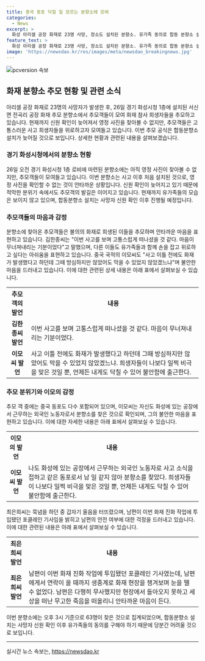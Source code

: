 ```yaml
---
title: 중국 동포 닥칠 일 모르는 분향소에 모여
categories:
  - News
excerpt: >
  화성 아리셀 공장 화재로 23명 사망, 장소도 설치된 분향소. 유가족 동의로 합동 분향소 설치는 지연될 듯. 사고 이후 처음 설치된 분향소에서 추모객들은 고통스러운 상황을 안타까워하며 희생자들을 추모하고 있다. 사건으로 여러 국적의 노동자 중심으로 우려와 슬픔이 공유되고 있다. 사망자 신원 확인 이후 합동분향소 설치 예정.
feature_text: >
  화성 아리셀 공장 화재로 23명 사망, 장소도 설치된 분향소. 유가족 동의로 합동 분향소 설치는 지연될 듯. 사고 이후 처음 설치된 분향소에서 추모객들은 고통스러운 상황을 안타까워하며 희생자들을 추모하고 있다. 사건으로 여러 국적의 노동자 중심으로 우려와 슬픔이 공유되고 있다. 사망자 신원 확인 이후 합동분향소 설치 예정.
image: 'https://newsdao.kr/res/images/meta/newsdao_breakingnews.jpg'
---
```


<p><img src="https://newsdao.kr/res/images/meta/newsdao_breakingnews.jpg" alt="pcversion 속보" /></p>

<h2 data-ke-size="size26">화재 분향소 추모 현황 및 관련 소식</h2>

<p data-ke-size="size16">아리셀 공장 화재로 23명의 사망자가 발생한 후, 26일 경기 화성시청 1층에 설치된 서신면 전곡리 공장 화재 추모 분향소에서 추모객들이 모여 화재 참사 희생자들을 추모하고 있습니다. 현재까지 신원 확인이 늦어져서 영정 사진을 찾아볼 수 없지만, 추모객들은 고통스러운 사고 희생자들을 위로하고자 모여들고 있습니다. 이번 추모 공식은 합동분향소 설치가 늦어질 것으로 보입니다. 상세한 현황과 관련된 내용을 살펴보겠습니다.</p>

<h3 data-ke-size="size24">경기 화성시청에서의 분향소 현황</h3>

<p data-ke-size="size16">26일 오전 경기 화성시청 1층 로비에 마련된 분향소에는 아직 영정 사진이 찾아볼 수 없지만, 추모객들이 모여들고 있습니다. 이번 분향소는 사고 이후 처음 설치된 것으로, 영정 사진을 확인할 수 없는 것이 안타까운 상황입니다. 신원 확인이 늦어지고 있기 때문에 적막한 분위기 속에서도 추모객의 발길은 이어지고 있습니다. 현재까지 유가족들의 모습은 보이지 않고 있으며, 합동분향소 설치는 사망자 신원 확인 이후 진행될 예정입니다.</p>

<h3 data-ke-size="size24">추모객들의 마음과 감정</h3>

<p data-ke-size="size16">분향소에 찾아온 추모객들은 불의의 화재로 희생된 이들을 추모하며 안타까운 마음을 표현하고 있습니다. 김한종씨는 "이번 사고를 보며 고통스럽게 떠나셨을 것 같다. 마음이 무너져내리는 기분이었다"고 말했으며, 다른 이들도 유가족들과 함께 손을 잡고 위로하고 싶다는 아쉬움을 표현하고 있습니다. 중국 국적의 이모씨도 "사고 이틀 전에도 화재가 발생했다고 하던데 그때 방심하지만 않았어도 막을 수 있었지 않았겠느냐"며 불안한 마음을 드러내고 있습니다. 이에 대한 관련된 상세 내용은 아래 표에서 살펴보실 수 있습니다.</p>

<table>
  <tr>
    <th>추모객의 발언</th>
    <th>내용</th>
  </tr>
  <tr>
    <td style="text-align: center; height: 17px;"><b>김한종씨 발언</b></td>
    <td>이번 사고를 보며 고통스럽게 떠나셨을 것 같다. 마음이 무너져내리는 기분이었다.</td>
  </tr>
  <tr>
    <td style="text-align: center; height: 17px;"><b>이모씨 발언</b></td>
    <td>사고 이틀 전에도 화재가 발생했다고 하던데 그때 방심하지만 않았어도 막을 수 있었지 않았겠느냐. 희생자들이 나보다 일찍 비극을 맞은 것일 뿐, 언제든 내게도 닥칠 수 있어 불안함에 출근한다.</td>
  </tr>
</table>

<h3 data-ke-size="size24">추모 분위기와 이모의 감정</h3>

<p data-ke-size="size16">추모 객 중에는 중국 동포도 다수 포함되어 있으며, 이모씨는 자신도 화성에 있는 공장에서 근무하는 외국인 노동자로서 분향소를 찾은 것으로 확인되며, 그의 불안한 마음을 표현하고 있습니다. 이에 대한 자세한 내용은 아래 표에서 살펴보실 수 있습니다.</p>

<table>
  <tr>
    <th>이모의 발언</th>
    <th>내용</th>
  </tr>
  <tr>
    <td style="text-align: center; height: 17px;"><b>이모씨 발언</b></td>
    <td>나도 화성에 있는 공장에서 근무하는 외국인 노동자로 사고 소식을 접하고 같은 동포로서 남 일 같지 않아 분향소를 찾았다. 희생자들이 나보다 일찍 비극을 맞은 것일 뿐, 언제든 내게도 닥칠 수 있어 불안함에 출근한다.</td>
  </tr>
</table>

<p data-ke-size="size16">최은희씨는 묵념을 하던 중 갑자기 울음을 터뜨렸으며, 남편이 이번 화재 진화 작업에 투입됐던 포클레인 기사임을 밝히고 남편의 안전 여부에 대한 걱정을 드러내고 있습니다. 이에 대한 관련된 내용은 아래 표에서 살펴보실 수 있습니다.</p>

<table>
  <tr>
    <th>최은희씨 발언</th>
    <th>내용</th>
  </tr>
  <tr>
    <td style="text-align: center; height: 17px;"><b>최은희씨 발언</b></td>
    <td>남편이 이번 화재 진화 작업에 투입됐던 포클레인 기사였는데, 남편에게서 연락이 올 때까지 생중계로 화재 현장을 챙겨보며 눈을 뗄 수 없었다. 남편은 다행히 무사했지만 현장에서 돌아오지 못하고 세상을 떠난 무고한 죽음을 떠올리니 안타까운 마음이 든다.</td>
  </tr>
</table>

<p data-ke-size="size16">이번 분향소에는 오후 3시 기준으로 63명이 찾은 것으로 집계되었으며, 합동분향소 설치는 사망자 신원 확인 이후 유가족들의 동의를 구해야 하기 때문에 당분간 어려울 것으로 보입니다.</p>

<hr data-ke-size="size16">
실시간 뉴스 속보는, <a href="https://newsdao.kr" rel="dofollow">https://newsdao.kr</a>


